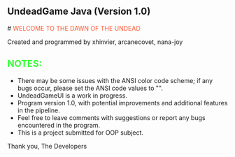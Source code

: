 <h2>UndeadGame Java (Version 1.0)</h2>
# <span style="color: #ff5733;">WELCOME TO THE DAWN OF THE UNDEAD</span>

Created and programmed by xhinvier, arcanecovet, nana-joy

## <span style="color: #33ff33;">NOTES:</span>

- There may be some issues with the ANSI color code scheme; if any bugs occur, please set the ANSI code values to "".
- UndeadGameUI is a work in progress.
- Program version 1.0, with potential improvements and additional features in the pipeline.
- Feel free to leave comments with suggestions or report any bugs encountered in the program.
- This is a project submitted for OOP subject.

Thank you,
The Developers
